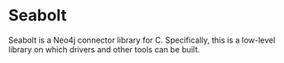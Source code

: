 # Seabolt

Seabolt is a Neo4j connector library for C.
Specifically, this is a low-level library on which drivers and other tools can be built.

